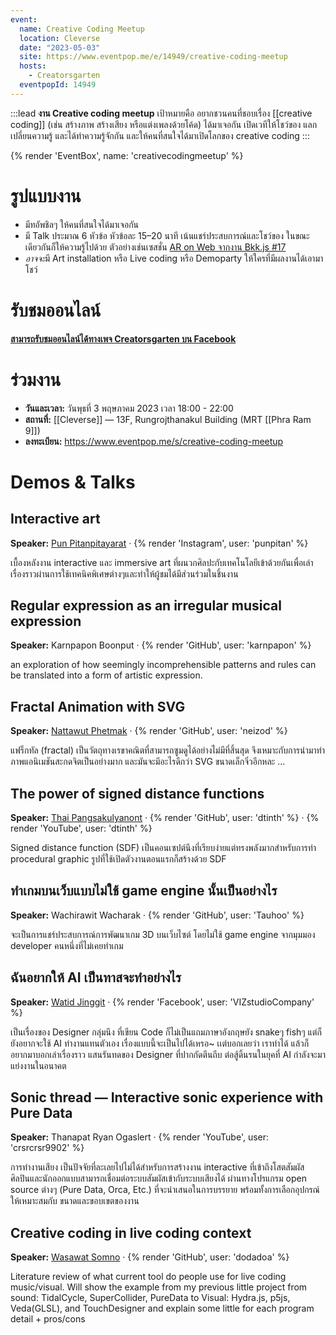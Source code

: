 ```yaml
---
event:
  name: Creative Coding Meetup
  location: Cleverse
  date: "2023-05-03"
  site: https://www.eventpop.me/e/14949/creative-coding-meetup
  hosts:
    - Creatorsgarten
  eventpopId: 14949
---
```


:::lead
**งาน Creative coding meetup** เป้าหมายคือ อยากชวนคนที่ชอบเรื่อง [[creative coding]] (เช่น สร้างภาพ สร้างเสียง หรือแต่งเพลงด้วยโค้ด) ได้มาเจอกัน เปิดเวทีให้โชว์ของ แลกเปลี่ยนความรู้ และได้ทำความรู้จักกัน และให้คนที่สนใจได้มาเปิดโลกของ creative coding
:::

{% render 'EventBox', name: 'creativecodingmeetup' %}

# รูปแบบงาน

- มีทอัพชิลๆ ให้คนที่สนใจได้มาเจอกัน
- มี Talk ประมาณ 6 หัวข้อ หัวข้อละ 15–20 นาที เน้นแชร์ประสบการณ์และโชว์ของ ในขณะเดียวกันก็ให้ความรู้ไปด้วย ตัวอย่างเช่นเซสชั่น [AR on Web จากงาน Bkk.js #17](https://www.youtube.com/watch?v=JuWzquQwt4g&list=PLTuz2sLvbRpx9okBtTzA85rRsNqGlKR_5&index=2)
- <em>อาจจะ</em>มี Art installation หรือ Live coding หรือ Demoparty ให้ใครที่มีผลงานได้เอามาโชว์

# รับชมออนไลน์

[**สามารถรับชมออนไลน์ได้ทางเพจ Creatorsgarten บน Facebook**](https://grtn.org/fb)

# ร่วมงาน

- **วันและเวลา:** วันพุธที่ 3 พฤษภาคม 2023 เวลา 18:00 - 22:00
- **สถานที่:** [[Cleverse]] — 13F, Rungrojthanakul Building (MRT [[Phra Ram 9]])
- **ลงทะเบียน:** <https://www.eventpop.me/s/creative-coding-meetup>

# Demos & Talks

## Interactive art

**Speaker:** [Pun Pitanpitayarat](https://www.punpitan.com/) &middot; {% render 'Instagram', user: 'punpitan' %}

เบื้องหลังงาน interactive และ immersive art ที่ผนวกศิลปะกับเทคโนโลยีเข้าด้วยกันเพื่อเล่าเรื่องราวผ่านการใช้เทคนิคพิเศษต่างๆและทำให้ผู้ชมได้มีส่วนร่วมในชิ้นงาน

## Regular expression as an irregular musical expression

**Speaker:** Karnpapon Boonput &middot; {% render 'GitHub', user: 'karnpapon' %}

an exploration of how seemingly incomprehensible patterns and rules can be translated into a form of artistic expression.

## Fractal Animation with SVG

**Speaker:** [Nattawut Phetmak](https://neizod.dev/) &middot; {% render 'GitHub', user: 'neizod' %}

แฟร็กทัล (fractal) เป็นวัตถุทางเรขาคณิตที่สามารถซูมดูได้อย่างไม่มีที่สิ้นสุด จึงเหมาะกับการนำมาทำภาพแอนิเมชันสะกดจิตเป็นอย่างมาก และมันจะมีอะไรดีกว่า SVG ขนาดเล็กจิ๋วอีกหละ ...

## The power of signed distance functions

**Speaker:** [Thai Pangsakulyanont](https://dt.in.th/) &middot; {% render 'GitHub', user: 'dtinth' %} &middot; {% render 'YouTube', user: 'dtinth' %}

Signed distance function (SDF) เป็นคอนเซปต์นึงที่เรียบง่ายแต่ทรงพลังมากสำหรับการทำ procedural graphic รูปที่ใช้เปิดตัวงานตอนแรกก็สร้างด้วย SDF

## ทำเกมบนเว็บแบบไม่ใช้ game engine นั้นเป็นอย่างไร

**Speaker:** Wachirawit Wacharak &middot; {% render 'GitHub', user: 'Tauhoo' %}

จะเป็นการแชร์ประสบการณ์การพัฒนาเกม 3D บนเว็บไซต์ โดยไม่ใช้ game engine จากมุมมอง developer คนหนึ่งที่ไม่เคยทำเกม

## ฉันอยากให้ AI เป็นทาสจะทำอย่างไร

**Speaker:** [Watid Jinggit](https://viz.studio/) &middot; {% render 'Facebook', user: 'VIZstudioCompany' %}

เป็นเรื่องของ Designer กลุ่มนึง ที่เขียน Code ก็ไม่เป็นแถมภาษาอังกฤษยัง snakeๆ fishๆ แต่ก็ยังอยากจะใช้ AI ทำงานแทนตัวเอง เรื่องแบบนี้จะเป็นไปได้เหรอ~ เเต่บอกเลยว่า เราทำได้ แล้วก็อยากมาบอกเล่าเรื่องราว แสนรันทดของ Designer ที่ปากกัดตีนถีบ ต่อสู้ดิ้นรนในยุคที่ AI กำลังจะมาแย่งงานในอนาคต

## Sonic thread — Interactive sonic experience with Pure Data

**Speaker:** Thanapat Ryan Ogaslert &middot; {% render 'YouTube', user: 'crsrcrsr9902' %}

การทำงานเสียง เป็นปัจจัยที่ละเลยไปไม่ได้สำหรับการสร้างงาน interactive ที่เข้าถึงโสตสัมผัส ศิลปินและนักออกแบบสามารถเชื่อมต่อระบบสัมผัสเข้ากับระบบเสียงได้ ผ่านทางโปรแกรม open source ต่างๆ (Pure Data, Orca, Etc.) ที่จะนำเสนอในการบรรยาย พร้อมทั้งการเลือกอุปกรณ์ให้เหมาะสมกับ ขนาดและขอบเขตของงาน

## Creative coding in live coding context

**Speaker:** [Wasawat Somno](https://www.wsdigital.dev/) &middot; {% render 'GitHub', user: 'dodadoa' %}

Literature review of what current tool do people use for live coding music/visual. Will show the example from my previous little project from sound: TidalCycle, SuperCollider, PureData to Visual: Hydra.js, p5js, Veda(GLSL), and TouchDesigner and explain some little for each program detail + pros/cons








